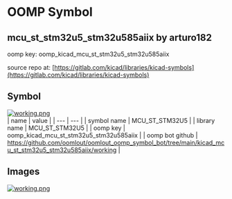 # OOMP Symbol  
## mcu_st_stm32u5_stm32u585aiix  by arturo182  
  
oomp key: oomp_kicad_mcu_st_stm32u5_stm32u585aiix  
  
source repo at: [https://gitlab.com/kicad/libraries/kicad-symbols](https://gitlab.com/kicad/libraries/kicad-symbols)  
## Symbol  
  
[![working.png](working_600.png)](working.png)  
| name | value | 
| --- | --- | 
| symbol name | MCU_ST_STM32U5 | 
| library name | MCU_ST_STM32U5 | 
| oomp key | oomp_kicad_mcu_st_stm32u5_stm32u585aiix | 
| oomp bot github | https://github.com/oomlout/oomlout_oomp_symbol_bot/tree/main/kicad_mcu_st_stm32u5_stm32u585aiix/working | 
## Images  
  
[![working.png](working_140.png)](working.png)  
